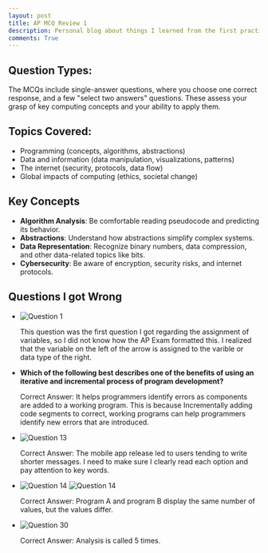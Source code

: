 ```yaml
---
layout: post
title: AP MCQ Review 1
description: Personal blog about things I learned from the first practice MCQ
comments: True
---
```


## **Question Types**:
  The MCQs include single-answer questions, where you choose one correct response, and a few "select two answers" questions. These assess your grasp of key computing concepts and your ability to apply them.

## **Topics Covered**:
  - Programming (concepts, algorithms, abstractions)
  - Data and information (data manipulation, visualizations, patterns)
  - The internet (security, protocols, data flow)
  - Global impacts of computing (ethics, societal change)

## **Key Concepts**
- **Algorithm Analysis**: Be comfortable reading pseudocode and predicting its behavior.
- **Abstractions**: Understand how abstractions simplify complex systems.
- **Data Representation**: Recognize binary numbers, data compression, and other data-related topics like bits.
- **Cybersecurity**: Be aware of encryption, security risks, and internet protocols.

## **Questions I got Wrong**

  - ![Question 1](https://assets.learnosity.com/organisations/537/4c2e7b0b-f9f1-4754-8cdb-cfd8404f6888.jpg)

    This question was the first question I got regarding the assignment of variables, so I did not know how the AP Exam formatted this. I realized that the variable on the left of the arrow is assigned to the varible or data type of the right.

  - **Which of the following best describes one of the benefits of using an iterative and incremental process of program development?**

    Correct Answer: It helps programmers identify errors as components are added to a working program. This is because Incrementally adding code segments to correct, working programs can help programmers identify new errors that are introduced.

  - ![Question 13](https://assets.learnosity.com/organisations/537/bc3bdbd1-eb34-45f0-9217-468893a7364f.JPG)

    Correct Answer: The mobile app release led to users tending to write shorter messages. I need to make sure I clearly read each option and pay attention to key words.

  - ![Question 14](https://assets.learnosity.com/organisations/537/dd999895-4695-445b-94aa-708e14376f28.JPG) ![Question 14](https://assets.learnosity.com/organisations/537/d8b47287-6f0f-4320-acc3-5e1e76c26d61.JPG)

    Correct Answer: Program A and program B display the same number of values, but the values differ.

  - ![Question 30](https://assets.learnosity.com/organisations/537/0b21540e-0d37-48de-a12f-841c422acd87.jpg)

    Correct Answer: Analysis is called 5 times.
